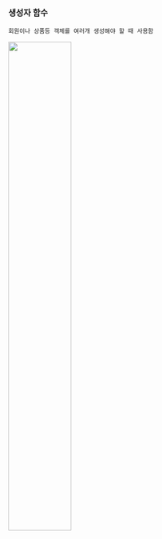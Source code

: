 ### 생성자 함수
    회원이나 상품등 객체를 여러개 생성해야 할 때 사용함
<img src="https://user-images.githubusercontent.com/83282953/179980731-5c7847cc-0eea-463a-b8d5-211811a4b294.png" width="50%" height="50%">
